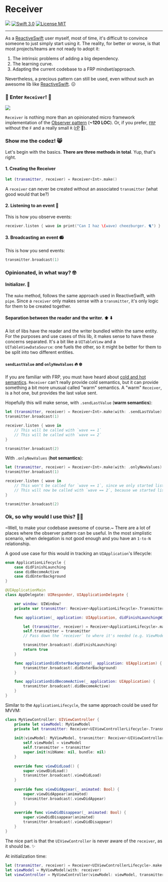 # Receiver

<a href="https://github.com/Carthage/Carthage"><img src="https://img.shields.io/badge/Carthage-compatible-4BC51D.svg?style=flat"></a>
[![Swift 3.0](https://img.shields.io/badge/Swift-4.0-orange.svg?style=flat)](https://developer.apple.com/swift/)
[![License MIT](https://img.shields.io/badge/License-MIT-lightgrey.svg?style=flat)](https://opensource.org/licenses/MIT)


---

As a [ReactiveSwift](https://github.com/ReactiveCocoa/ReactiveSwift) user myself, most of time, it's difficult to convince someone to just simply start using it. The reality, for better or worse, is that most projects/teams are not ready to adopt it:

1. The intrinsic problems of adding a big dependency.
2. The learning curve.
3. Adapting the current codebase to a FRP mindset/approach.

Nevertheless, a precious pattern can still be used, even without such an awesome lib like [ReactiveSwift](https://github.com/ReactiveCocoa/ReactiveSwift). 😖

### 🌈 Enter `Receiver`! 🌈

![](https://viralviralvideos.com/wp-content/uploads/GIF/2015/06/OMG-this-is-so-awesome-GIF.gif)

`Receiver` is nothing more than an opinionated micro framework implementation of the [Observer pattern](https://en.wikipedia.org/wiki/Observer_pattern) (**~120 LOC**). Or, if you prefer, [`FRP`](https://en.wikipedia.org/wiki/Functional_reactive_programming) without the `F` and a really small `R` ([rP](https://en.wikipedia.org/wiki/Reactive_programming) 🤔). 

### Show me the codez! 😸

Let's begin with the basics. **There are three methods in total**. Yup, that's right. 

#### 1. Creating the Receiver

```swift
let (transmitter, receiver) = Receiver<Int>.make()
```

A `receiver` can never be created without an associated `transmitter` (what good would that be?)

#### 2. Listening to an event 📡

This is how you observe events:

```swift
receiver.listen { wave in print("Can I haz \(wave) cheezburger. 🐈") }
```

#### 3. Broadcasting an event 📻

This is how you send events:

```swift
transmitter.broadcast(1)
```

### Opinionated, in what way? 🤓

#### Initializer. 🌳

The `make` method, follows the same approach used in ReactiveSwift, with `pipe`. Since a `receiver` only makes sense with a `transmitter`, it's only logic for them to be created together. 

#### Separation between the reader and the writer. ⬆️ ⬇️

A lot of libs have the reader and the writer bundled within the same entity. For the purposes and use cases of this lib, it makes sense to have these concerns separated. It's a bit like a `UITableView` and a `UITableViewDataSource`: one fuels the other, so it might be better for them to be split into two different entities. 

#### `sendLastValue` and `onlyNewValues` 🔥 ❄️

If you are familiar with FRP, you must have heard about [cold and hot semantics](http://codeplease.io/2017/10/15/ras-s1e3-3/). `Receiver` can't really provide cold semantics, but it can provide something a bit more unusual called "warm" semantics. A "warm" `Receiver`, is a hot one, but provides the last value sent.

Hopefully this will make sense, with `.sendLastValue` (**warm semantics**):

```swift
let (transmitter, receiver) = Receiver<Int>.make(with: .sendLastValue)
transmitter.broadcast(1)

receiver.listen { wave in
    // This will be called with `wave == 1`
    // This will be called with `wave == 2`
}

transmitter.broadcast(2)
```

With `.onlyNewValues` (**hot semantics**):

```swift
let (transmitter, receiver) = Receiver<Int>.make(with: .onlyNewValues)
transmitter.broadcast(1)

receiver.listen { wave in
    // This won't be called for `wave == 1`, since we only started listening after the first broadcast.
    // This will now be called with `wave == 2`, because we started listening before the second broadcast.
}

transmitter.broadcast(2)
```


### Ok, so why would I use this? 🤷‍♀️

~Well, to make your codebase awesome of course.~ There are a lot of places where the observer pattern can be useful. In the most simplistic scenario, when delegation is not good enough and you have an `1-to-N` relationship.

A good use case for this would in tracking an `UIApplication`'s lifecycle:

```swift
enum ApplicationLifecycle {
    case didFinishLaunching
    case didBecomeActive
    case didEnterBackground
}

@UIApplicationMain
class AppDelegate: UIResponder, UIApplicationDelegate {

    var window: UIWindow?
    private var transmitter: Receiver<ApplicationLifecycle>.Transmitter!

    func application(_ application: UIApplication, didFinishLaunchingWithOptions launchOptions: [UIApplicationLaunchOptionsKey: Any]?) -> Bool {

        let (transmitter, receiver) = Receiver<ApplicationLifecycle>.make()
        self.transmitter = transmitter
        // Pass down the `receiver` to where it's needed (e.g. ViewModel, Controllers)

        transmitter.broadcast(.didFinishLaunching)
        return true
    }

    func applicationDidEnterBackground(_ application: UIApplication) {
        transmitter.broadcast(.didEnterBackground)
    }

    func applicationDidBecomeActive(_ application: UIApplication) {
        transmitter.broadcast(.didBecomeActive)
    }
}
```

Similar to the `ApplicationLifecycle`, the same approach could be used for MVVM:


```swift
class MyViewController: UIViewController {
    private let viewModel: MyViewModel
    private let transmitter: Receiver<UIViewControllerLifecycle>.Transmitter
    
    init(viewModel: MyViewModel, transmitter: Receiver<UIViewControllerLifecycle>.Transmitter) {
        self.viewModel = viewModel
        self.transmitter = transmitter
        super.init(nibName: nil, bundle: nil)
    }
    
    override func viewDidLoad() {
        super.viewdDidLoad() 
        transmitter.broadcast(.viewDidLoad)
    }
    
    override func viewDidAppear(_ animated: Bool) {
        super.viewDidAppear(animated) 
        transmitter.broadcast(.viewDidAppear)
    }
    
    override func viewDidDisappear(_ animated: Bool) {
        super.viewDidDisappear(animated) 
        transmitter.broadcast(.viewDidDisappear)
    }
}
```

The nice part is that the `UIViewController` is never aware of the `receiver`, as it should be. ✨ 

At initialization time:

```swift
let (transmitter, receiver) = Receiver<UIViewControllerLifecycle>.make()
let viewModel = MyViewModel(with: receiver)
let viewController = MyViewController(viewModel: viewModel, transmitter: transmitter)
```

